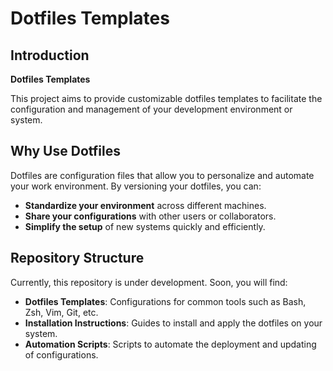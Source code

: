 # Dotfiles Templates

## Introduction

**Dotfiles Templates**

This project aims to provide customizable dotfiles templates to facilitate the configuration and management of your development environment or system.

## Why Use Dotfiles

Dotfiles are configuration files that allow you to personalize and automate your work environment. By versioning your dotfiles, you can:

- **Standardize your environment** across different machines.
- **Share your configurations** with other users or collaborators.
- **Simplify the setup** of new systems quickly and efficiently.

## Repository Structure

Currently, this repository is under development. Soon, you will find:

- **Dotfiles Templates**: Configurations for common tools such as Bash, Zsh, Vim, Git, etc.
- **Installation Instructions**: Guides to install and apply the dotfiles on your system.
- **Automation Scripts**: Scripts to automate the deployment and updating of configurations.
